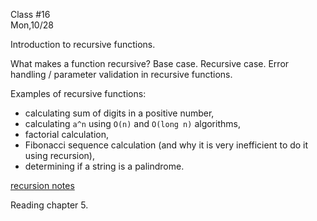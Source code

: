 <div class="lecture1">

<div class="column_date">
<p markdown="block">

Class #16 <br>
Mon,10/28

</p>
</div>
<div class="column_materials">
<p markdown="block">


Introduction to recursive functions.

What makes a function recursive? Base case. Recursive case. Error handling / parameter
validation in recursive functions.

Examples of recursive functions:
- calculating sum of digits in a positive number, 
- calculating `a^n` using `O(n)` and `O(long n)` algorithms,
- factorial calculation,
- Fibonacci sequence calculation (and why it is very inefficient to do it
using recursion),
- determining if a string is a palindrome.


[recursion notes](notes/lecture04_Recursion.pdf)


</p>
</div>

<div class="column_assign">
<p markdown="block">

Reading chapter 5.

</p>
</div>

</div>
